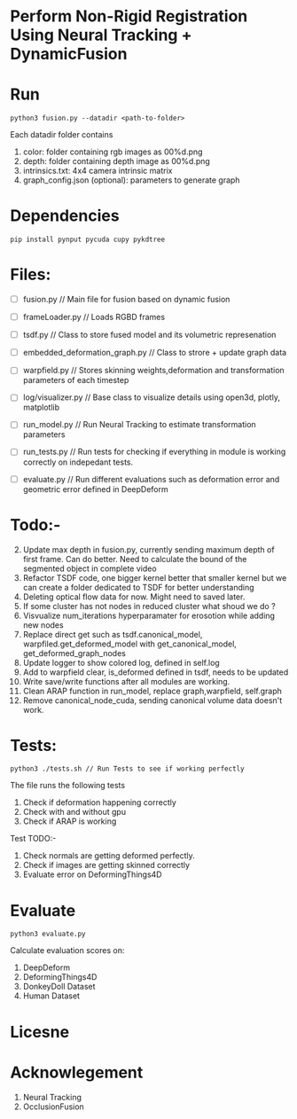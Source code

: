 # Perform Non-Rigid Registration Using Neural Tracking + DynamicFusion

# Run
```
python3 fusion.py --datadir <path-to-folder>
``` 

Each datadir folder contains
1. color: folder containing rgb images as 00%d.png
2. depth: folder containing depth image as 00%d.png 
3. intrinsics.txt: 4x4 camera intrinsic matrix 
4. graph_config.json (optional): parameters to generate graph 

# Dependencies 
```
pip install pynput pycuda cupy pykdtree
```  

# Files: 
- [ ] fusion.py 					// Main file for fusion based on dynamic fusion 

- [ ] frameLoader.py 				// Loads RGBD frames 
- [ ] tsdf.py 						// Class to store fused model and its volumetric represenation
- [ ] embedded_deformation_graph.py // Class to strore + update graph data 
- [ ] warpfield.py 					// Stores skinning weights,deformation and transformation parameters of each timestep 
- [ ] log/visualizer.py 			// Base class to visualize details using open3d, plotly, matplotlib  
- [ ] run_model.py 					// Run Neural Tracking to estimate transformation parameters

- [ ] run_tests.py 					// Run tests for checking if everything in module is working correctly on indepedant tests. 
- [ ] evaluate.py 					// Run different evaluations such as deformation error and geometric error defined in DeepDeform

# Todo:- 
2. Update max depth in fusion.py, currently sending maximum depth of first frame. Can do better. Need to calculate the bound of the segmented object in complete video
3. Refactor TSDF code, one bigger kernel better that smaller kernel but we can create a folder dedicated to TSDF for better understanding
7. Deleting optical flow data for now. Might need to saved later. 
13. If some cluster has not nodes in reduced cluster what shoud we do ?  
14. Visvualize num_iterations hyperparamater for erosotion while adding new nodes 
16. Replace direct get such as tsdf.canonical_model, warpfiled.get_deformed_model with get_canonical_model, get_deformed_graph_nodes 
18. Update logger to show colored log, defined in self.log 
19. Add to warpfield clear, is_deformed defined in tsdf, needs to be updated 
21. Write save/write functions after all modules are working.
22. Clean ARAP function in run_model, replace graph,warpfield, self.graph
23. Remove canonical_node_cuda, sending canonical volume data doesn't work. 
# Tests: 
```
python3 ./tests.sh // Run Tests to see if working perfectly
```
The file runs the following tests
1. Check if deformation happening correctly
2. Check with and without gpu 
3. Check if ARAP is working

Test TODO:- 
1. Check normals are getting deformed perfectly. 
3. Check if images are getting skinned correctly  
4. Evaluate error on DeformingThings4D 

# Evaluate 
```
python3 evaluate.py 
```
Calculate evaluation scores on:
1. DeepDeform
2. DeformingThings4D 
3. DonkeyDoll Dataset
4. Human Dataset 

# Licesne 


# Acknowlegement
1. Neural Tracking
2. OcclusionFusion 